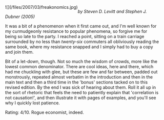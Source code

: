 <!--
.. title: Freakonomics: A Rogue Economist Explores the yada yada
.. slug: freakonomics-a-rogue-economist-explores-the-yada-yada
.. date: 2007-03-21 14:35:25-05:00
.. tags: media,book,non-fiction
-->

<span style="float: left">
![](/files/2007/03/freakonomics.jpg)
</span>

*by Steven D. Levitt and Stephen J. Dubner (2005)*

It was a bit of a phenomenon when it first came out, and I'm well known
for my curmudgeonly resistance to popular phenomena, so forgive me for
being so late to the party. I reached a point, sitting on a train
carriage surrounded by no less than *twenty-six* commuters all
obliviously reading the same book, where my resistance snapped and I
simply had to buy a copy and join them.

Bit of a let-down, though. Not so much the wisdom of crowds, more like
the lowest common denominator. There are cool ideas, here and there,
which had me chuckling with glee, but these are few and far between,
padded out monstrously, repeated almost verbatim in the introduction and
then in the main text and then a third time in the 'bonus' sections
tacked on to this revised edition. By the end I was sick of hearing
about them. Roll it all up in the sort of rhetoric that feels the need
to patiently explain that 'correlation is not causation!', and then
illustrate it with pages of examples, and you'll see why I quickly lost
patience.

Rating: 4/10. Rogue economist, indeed.

<br style="clear: both" />
